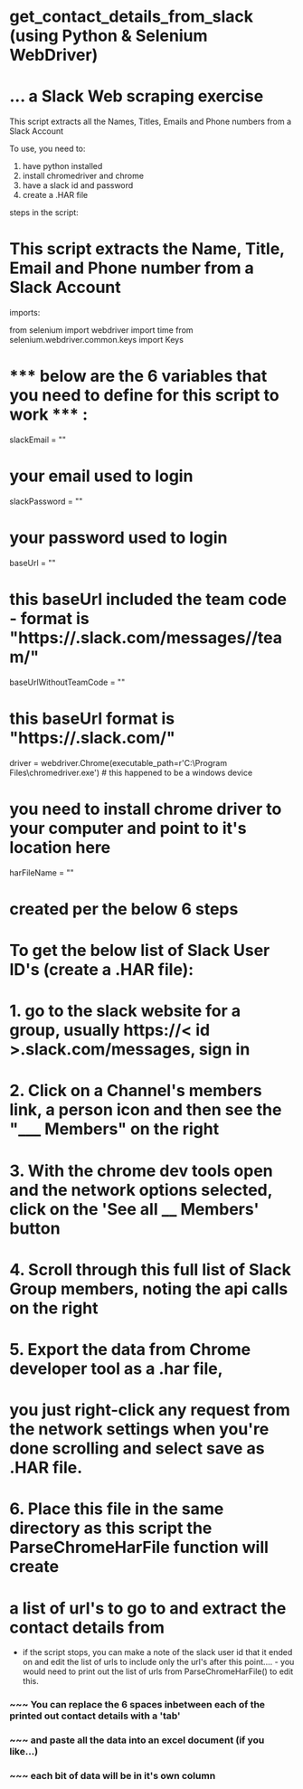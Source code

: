 # get_contact_details_from_slack (using Python & Selenium WebDriver)
# ... a Slack Web scraping exercise 
This script extracts all the Names, Titles, Emails and Phone numbers from a Slack Account

To use, you need to:

1. have python installed
2. install chromedriver and chrome
3. have a slack id and password
4. create a .HAR file 

steps in the script:

# This script extracts the Name, Title, Email and Phone number from a Slack Account

imports:

from selenium import webdriver
import time
from selenium.webdriver.common.keys import Keys

# *** below are the 6 variables that you need to define for this script to work *** :

slackEmail = ""
# your email used to login
slackPassword = ""
# your password used to login
baseUrl = ""
# this baseUrl included the team code - format is "https://<team>.slack.com/messages/<team code>/team/"
baseUrlWithoutTeamCode = ""
# this baseUrl format is "https://<team>.slack.com/"
driver = webdriver.Chrome(executable_path=r'C:\Program Files\chromedriver.exe') # this happened to be a windows device
# you need to install chrome driver to your computer and point to it's location here
harFileName = ""
# created per the below 6 steps

#   To get the below list of Slack User ID's (create a .HAR file):
# 1. go to the slack website for a group, usually https://< id >.slack.com/messages, sign in
# 2. Click on a Channel's members link, a person icon and then see the "___ Members" on the right
# 3. With the chrome dev tools open and the network options selected, click on the 'See all __ Members' button
# 4. Scroll through this full list of Slack Group members, noting the api calls on the right
# 5. Export the data from Chrome developer tool as a .har file,
#    you just right-click any request from the network settings when you're done scrolling and select save as .HAR file.
# 6. Place this file in the same directory as this script the ParseChromeHarFile function will create
#    a list of url's to go to and extract the contact details from


 - if the script stops, you can make a note of the slack user id that it ended on and edit the list of urls to include only the url's after this point.... - you would need to print out the list of urls from ParseChromeHarFile() to edit this. 


### ~~~ You can replace the 6 spaces inbetween each of the printed out contact details with a 'tab'   ###
### ~~~ and paste all the data into an excel document  (if you like...)   ###
### ~~~ each bit of data will be in it's own column  ###





